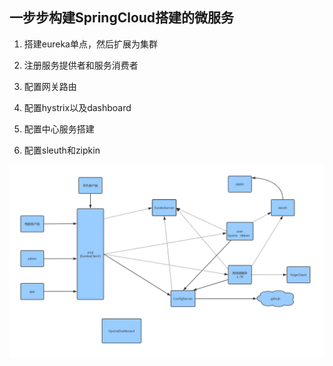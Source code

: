## 一步步构建SpringCloud搭建的微服务
1. 搭建eureka单点，然后扩展为集群

2. 注册服务提供者和服务消费者

3. 配置网关路由

4. 配置hystrix以及dashboard

5. 配置中心服务搭建

6. 配置sleuth和zipkin

![spring-cloud](https://raw.githubusercontent.com/xuguangwu/spring-cloud-learning/master/images/springcloud.jpeg)

